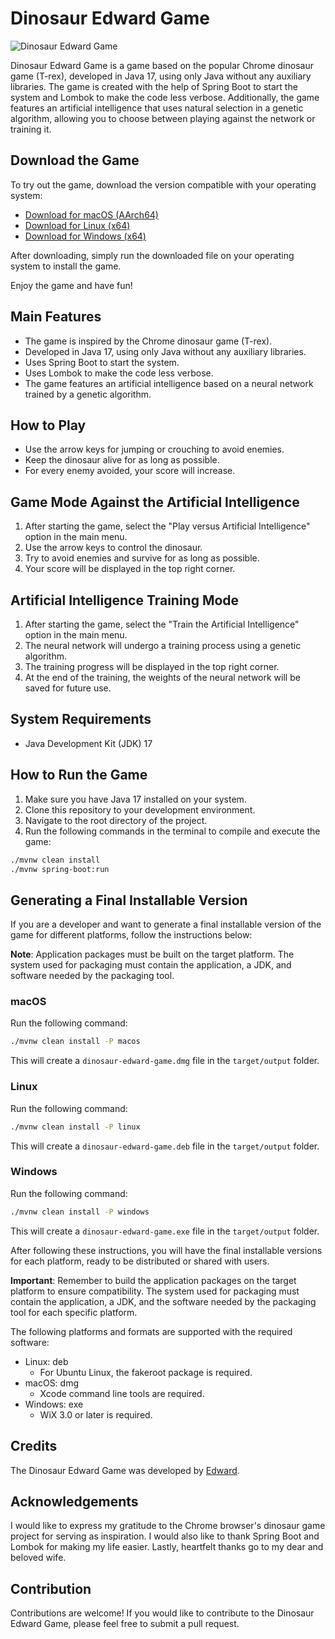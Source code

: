 # Dinosaur Edward Game

![Dinosaur Edward Game](game-screenshot.gif)

Dinosaur Edward Game is a game based on the popular Chrome dinosaur game (T-rex), developed in Java 17, using only Java without any auxiliary libraries.
The game is created with the help of Spring Boot to start the system and Lombok to make the code less verbose.
Additionally, the game features an artificial intelligence that uses natural selection in a genetic algorithm, allowing you to choose between playing against the network or training it.

## Download the Game

To try out the game, download the version compatible with your operating system:

- [Download for macOS (AArch64)](https://github.com/edwarddn/dinosaur-edward-game/releases/download/v1.2.0/dinosaur-edward-game-1.2.0.dmg)
- [Download for Linux (x64)](https://github.com/edwarddn/dinosaur-edward-game/releases/download/v1.1.0/dinosaur-edward-game-1.1.0.deb)
- [Download for Windows (x64)](https://github.com/edwarddn/dinosaur-edward-game/releases/download/v1.2.0/dinosaur-edward-game-1.2.0.exe)

After downloading, simply run the downloaded file on your operating system to install the game.

Enjoy the game and have fun!

## Main Features

- The game is inspired by the Chrome dinosaur game (T-rex).
- Developed in Java 17, using only Java without any auxiliary libraries.
- Uses Spring Boot to start the system.
- Uses Lombok to make the code less verbose.
- The game features an artificial intelligence based on a neural network trained by a genetic algorithm.

## How to Play

- Use the arrow keys for jumping or crouching to avoid enemies.
- Keep the dinosaur alive for as long as possible.
- For every enemy avoided, your score will increase.

## Game Mode Against the Artificial Intelligence

1. After starting the game, select the "Play versus Artificial Intelligence" option in the main menu.
2. Use the arrow keys to control the dinosaur.
3. Try to avoid enemies and survive for as long as possible.
4. Your score will be displayed in the top right corner.

## Artificial Intelligence Training Mode

1. After starting the game, select the "Train the Artificial Intelligence" option in the main menu.
2. The neural network will undergo a training process using a genetic algorithm.
3. The training progress will be displayed in the top right corner.
4. At the end of the training, the weights of the neural network will be saved for future use.

## System Requirements

- Java Development Kit (JDK) 17

## How to Run the Game

1. Make sure you have Java 17 installed on your system.
2. Clone this repository to your development environment.
3. Navigate to the root directory of the project.
4. Run the following commands in the terminal to compile and execute the game:

```bash
./mvnw clean install
./mvnw spring-boot:run
```

## Generating a Final Installable Version

If you are a developer and want to generate a final installable version of the game for different platforms, follow the instructions below:

**Note**: Application packages must be built on the target platform. The system used for packaging must contain the application, a JDK, and software needed by the packaging tool.

### macOS

Run the following command:

```bash
./mvnw clean install -P macos
```

This will create a `dinosaur-edward-game.dmg` file in the `target/output` folder.

### Linux

Run the following command:

```bash
./mvnw clean install -P linux
```

This will create a `dinosaur-edward-game.deb` file in the `target/output` folder.

### Windows

Run the following command:

```bash
./mvnw clean install -P windows
```

This will create a `dinosaur-edward-game.exe` file in the `target/output` folder.

After following these instructions, you will have the final installable versions for each platform, ready to be distributed or shared with users.

**Important**: Remember to build the application packages on the target platform to ensure compatibility. The system used for packaging must contain the application, a JDK, and the software needed by the packaging tool for each specific platform.

The following platforms and formats are supported with the required software:
- Linux: deb
  - For Ubuntu Linux, the fakeroot package is required.
- macOS: dmg
  - Xcode command line tools are required.
- Windows: exe
  - WiX 3.0 or later is required.

## Credits

The Dinosaur Edward Game was developed by [Edward](https://github.com/edwarddn).

## Acknowledgements

I would like to express my gratitude to the Chrome browser's dinosaur game project for serving as inspiration.
I would also like to thank Spring Boot and Lombok for making my life easier.
Lastly, heartfelt thanks go to my dear and beloved wife.

## Contribution

Contributions are welcome! If you would like to contribute to the Dinosaur Edward Game, please feel free to submit a pull request.

